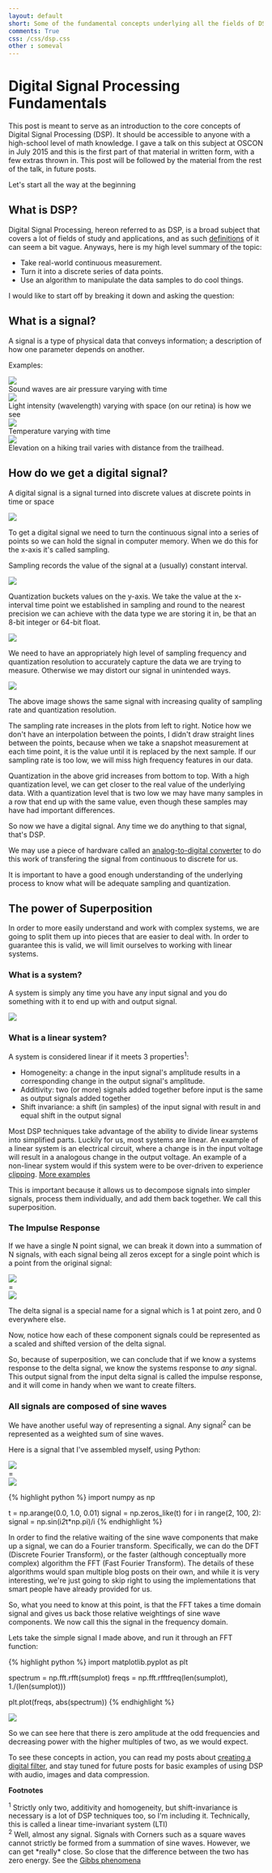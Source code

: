 ```yaml
---
layout: default
short: Some of the fundamental concepts underlying all the fields of DSP
comments: True
css: /css/dsp.css
other : someval
---
```


Digital Signal Processing Fundamentals
=======================================

This post is meant to serve as an introduction to the core concepts of Digital Signal Processing (DSP). It should be accessible to anyone with a high-school level of math knowledge. I gave a talk on this subject at OSCON in July 2015 and this is the first part of that material in written form, with a few extras thrown in. This post will be followed by the material from the rest of the talk, in future posts.

Let's start all the way at the beginning

What is DSP?
-------------

Digital Signal Processing, hereon referred to as DSP, is a broad subject that covers a lot of fields of study and applications, and as such [definitions](https://en.wikipedia.org/wiki/Digital_signal_processing) of it can seem a bit vague. Anyways, here is my high level summary of the topic:

* Take real-world continuous measurement.
* Turn it into a discrete series of data points.
* Use an algorithm to manipulate the data samples to do cool things.

I would like to start off by breaking it down and asking the question:

What is a signal?
------------------

A signal is a type of physical data that conveys information; a description of how one parameter depends on another.

Examples:

<div class='row space'>
<div class='col-sm-6 vcenter'>
<img src='../images/dsp/whistle.png'>
</div><!--
--><div class='col-sm-6 vcenter'>
Sound waves are air pressure varying with time
</div>
</div>

<div class='row space'>
<div class='col-md-6 vcenter'>
<img src="../images/dsp/puppy.jpg">
</div><!--
--><div class='col-sm-6 vcenter'>
Light intensity (wavelength) varying with space (on our retina) is how we see
</div>
</div>

<div class='row space'>
<div class='col-md-6 vcenter'>
<img src="../images/dsp/temperature.png">
</div><!--
--><div class='col-sm-6 vcenter'>
Temperature varying with time
</div>
</div>

<div class='row space'>
<div class='col-md-6 vcenter'>
<img src="../images/dsp/elevation.jpg">
</div><!--
--><div class='col-sm-6 vcenter'>
Elevation on a hiking trail varies with distance from the trailhead.
</div>
</div>

How do we get a digital signal?
-------------------------------

A digital signal is a signal turned into discrete values at discrete points in time or space

<img src="./../images/dsp/discretize.png">

To get a digital signal we need to turn the continuous signal into a series of points so we can hold the signal in computer memory. When we do this for the x-axis it's called sampling.

Sampling records the value of the signal at a (usually) constant interval.

<img src='../images/dsp/sampling.png'>

Quantization buckets values on the y-axis. We take the value at the x-interval time point we established in sampling and round to the nearest precision we can achieve with the data type we are storing it in, be that an 8-bit integer or 64-bit float.

<img src='../images/dsp/quantize.png'>

We need to have an appropriately high level of sampling frequency and quantization resolution to accurately capture the data we are trying to measure. Otherwise we may distort our signal in unintended ways.

<img src='../images/dsp/discretize_grid.png'>

The above image shows the same signal with increasing quality of sampling rate and quantization resolution.

The sampling rate increases in the plots from left to right. Notice how we don't have an interpolation between the points, I didn't draw straight lines between the points, because when we take a snapshot measurement at each time point, it is the value until it is replaced by the next sample. If our sampling rate is too low, we will miss high frequency features in our data.

Quantization in the above grid increases from bottom to top. With a high quantization level, we can get closer to the real value of the underlying data. With a quantization level that is two low we may have many samples in a row that end up with the same value, even though these samples may have had important differences.

So now we have a digital signal. Any time we do anything to that signal, that's DSP.

We may use a piece of hardware called an [analog-to-digital converter](https://en.wikipedia.org/wiki/Analog-to-digital_converter) to do this work of transfering the signal from continuous to discrete for us.

It is important to have a good enough understanding of the underlying process
to know what will be adequate sampling and quantization.

The power of Superposition
--------------------------

In order to more easily understand and work with complex systems, we are going
to split them up into pieces that are easier to deal with. In order to guarantee
this is valid, we will limit ourselves to working with linear systems.

### What is a system?

A system is simply any time you have any input signal and you do something with it to end up with and output signal.

<img src='../images/dsp/system.png'>

### What is a linear system?

A system is considered linear if it meets 3 properties<sup>1</sup>:

* Homogeneity: a change in the input signal's amplitude results in a corresponding change in the output signal's amplitude.
* Additivity: two (or more) signals added together before input is the same as output signals added together
* Shift invariance: a shift (in samples) of the input signal with result in and equal shift in the output signal

Most DSP techniques take advantage of the ability to divide linear systems into simplified parts. Luckily for us, most systems are linear. An example of a linear system is an electrical circuit, where a change is in the input voltage will result in a analogous change in the output voltage. An example of a non-linear system would if this system were to be over-driven to experience [clipping](https://en.wikipedia.org/wiki/Clipping_(signal_processing)). [More examples](http://classroom.synonym.com/real-life-functions-linear-equations-2608.html)

This is important because it allows us to decompose signals into simpler signals, process them individually, and add them back together. We call this superposition.

### The Impulse Response

If we have a single N point signal, we can break it down into a summation of N signals, with each signal being all zeros except for a single point which is a point from the original signal:

<div class='decomps'>
<div class='img-wrapper'>
<img src='../images/dsp/impulse_decomp.png'>
</div>
<div class='equals'>
=
</div>
<div class='img-wrapper'>
<img src='../images/dsp/basic_stem.png'>
</div>
</div>

The delta signal is a special name for a signal which is 1 at point zero, and 0 everywhere else.

Now, notice how each of these component signals could be represented as a scaled and shifted version of the delta signal.

<!-- <example figure?> -->

So, because of superposition, we can conclude that if we know a systems response to the delta signal, we know the systems response to *any* signal. This output signal from the input delta signal is called the impulse response, and it will come in handy when we want to create filters.

### All signals are composed of sine waves

We have another useful way of representing a signal. Any signal<sup>2</sup> can be represented as a weighted sum of sine waves.

Here is a signal that I've assembled myself, using Python:

<div class='decomps'>
<div class='img-wrapper'>
<img src='../images/dsp/sin_components.png'>
</div>
<div class='equals'>
=
</div>
<div class='img-wrapper'>
<img src='../images/dsp/sawtooth.png'>
</div>
</div>

{% highlight python %}
import numpy as np

t = np.arange(0.0, 1.0, 0.01)
signal = np.zeros_like(t)
for i in range(2, 100, 2):
    signal = np.sin(i*2*t*np.pi)/i
{% endhighlight %}


In order to find the relative waiting of the sine wave components that make up a signal, we can do a Fourier transform. Specifically, we can do the DFT (Discrete Fourier Transform), or the faster (although conceptually more complex) algorithm the FFT (Fast Fourier Transform). The details of these algorithms would span multiple blog posts on their own, and while it is very interesting, we're just going to skip right to using the implementations that smart people have already provided for us.

So, what you need to know at this point, is that the FFT takes a time domain signal and gives us back those relative weightings of sine wave components. We now call this the signal in the frequency domain.

Lets take the simple signal I made above, and run it through an FFT function:

{% highlight python %}
import matplotlib.pyplot as plt

spectrum = np.fft.rfft(sumplot)
freqs = np.fft.rfftfreq(len(sumplot), 1./(len(sumplot)))

plt.plot(freqs, abs(spectrum))
{% endhighlight %}

<img src='../images/dsp/saw_freq.png'>

So we can see here that there is zero amplitude at the odd frequencies and decreasing power with the higher multiples of two, as we would expect.

To see these concepts in action, you can read my posts about [creating a digital filter](../Calibrating-Ultrasonic-Speakers), and stay tuned for future posts for basic examples of using DSP with audio, images and data compression.

**Footnotes**

<div class="footnote">
<sup>1</sup> Strictly only two, additivity and homogeneity, but shift-invariance is
necessary is a lot of DSP techniques too, so I'm including it. Technically, this is called a linear time-invariant system (LTI)
</div>

<div class="footnote">
<sup>2</sup> Well, almost any signal. Signals with Corners such as a square waves cannot strictly be formed from a summation of sine waves. However, we can get *really* close. So close that the difference between the two has zero energy. See the <a href='https://en.wikipedia.org/wiki/Gibbs_phenomenon'>Gibbs phenomena</a>
</div>